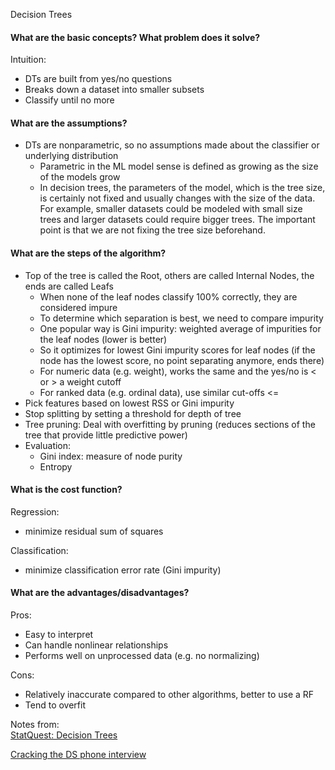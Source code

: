 Decision Trees

#### What are the basic concepts? What problem does it solve?
Intuition:  
- DTs are built from yes/no questions
- Breaks down a dataset into smaller subsets
-	Classify until no more

#### What are the assumptions?
-	DTs are nonparametric, so no assumptions made about the classifier or underlying distribution
    - Parametric in the ML model sense is defined as growing as the size of the models grow
    - In decision trees, the parameters of the model, which is the tree size, is certainly not fixed and usually changes with the size of the data. For example, smaller datasets could be modeled with small size trees and larger datasets could require bigger trees. The important point is that we are not fixing the tree size beforehand.

#### What are the steps of the algorithm?
-	Top of the tree is called the Root, others are called Internal Nodes, the ends are called Leafs
    - When none of the leaf nodes classify 100% correctly, they are considered impure
    -	To determine which separation is best, we need to compare impurity
      - One popular way is Gini impurity: weighted average of impurities for the leaf nodes (lower is better)
      - So it optimizes for lowest Gini impurity scores for leaf nodes (if the node has the lowest score, no point separating anymore, ends there)
      - For numeric data (e.g. weight), works the same and the yes/no is < or > a weight cutoff
      - For ranked data (e.g. ordinal data), use similar cut-offs <=
- Pick features based on lowest RSS or Gini impurity
- Stop splitting by setting a threshold for depth of tree
- Tree pruning: Deal with overfitting by pruning (reduces sections of the tree that provide little predictive power)
- Evaluation:
  - Gini index: measure of node purity
  - Entropy

#### What is the cost function?
Regression:  
- minimize residual sum of squares

Classification:  
- minimize classification error rate (Gini impurity)

#### What are the advantages/disadvantages?
Pros:  
- Easy to interpret
- Can handle nonlinear relationships
- Performs well on unprocessed data (e.g. no normalizing)

Cons:  
- Relatively inaccurate compared to other algorithms, better to use a RF
- Tend to overfit

Notes from:  
[StatQuest: Decision Trees]( https://www.youtube.com/watch?v=7VeUPuFGJHk)

[Cracking the DS phone interview](https://medium.com/@bruceyanghy/crack-the-machine-learning-phone-interview-guide-9e4dc316f65b)
